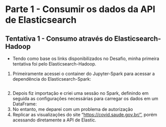# Parte 1 - Consumir os dados da API de Elasticsearch
## Tentativa 1 - Consumo através do Elasticsearch-Hadoop
- Tendo como base os links disponibilizados no Desafio, minha primeira tentativa foi pelo Elasticsearch-Hadoop.
1. Primeiramente acessei o container do Jupyter-Spark para acessar a dependência do Elasticsearch-Spark:
```

```
2. Depois fiz importação e criei uma sessão no Spark, definindo em seguida as configurações necessárias para carregar os dados em um DataFrame:
3. No entanto, me deparei com um problema de autorização
1. Replicar as visualizações do site “https://covid.saude.gov.br/”, porém acessando diretamente a API de Elastic.
